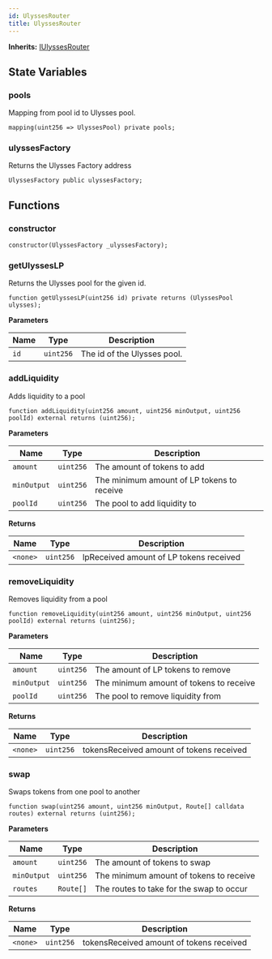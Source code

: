 ```yaml
---
id: UlyssesRouter
title: UlyssesRouter
---
```


**Inherits:**
[IUlyssesRouter](/ulysses-amm/interfaces/IUlyssesRouter.sol/interface.IUlyssesRouter.md)


## State Variables
### pools
Mapping from pool id to Ulysses pool.


```solidity
mapping(uint256 => UlyssesPool) private pools;
```


### ulyssesFactory
Returns the Ulysses Factory address


```solidity
UlyssesFactory public ulyssesFactory;
```


## Functions
### constructor


```solidity
constructor(UlyssesFactory _ulyssesFactory);
```

### getUlyssesLP

Returns the Ulysses pool for the given id.


```solidity
function getUlyssesLP(uint256 id) private returns (UlyssesPool ulysses);
```
**Parameters**

|Name|Type|Description|
|----|----|-----------|
|`id`|`uint256`|The id of the Ulysses pool.|


### addLiquidity

Adds liquidity to a pool


```solidity
function addLiquidity(uint256 amount, uint256 minOutput, uint256 poolId) external returns (uint256);
```
**Parameters**

|Name|Type|Description|
|----|----|-----------|
|`amount`|`uint256`|The amount of tokens to add|
|`minOutput`|`uint256`|The minimum amount of LP tokens to receive|
|`poolId`|`uint256`|The pool to add liquidity to|

**Returns**

|Name|Type|Description|
|----|----|-----------|
|`<none>`|`uint256`|lpReceived amount of LP tokens received|


### removeLiquidity

Removes liquidity from a pool


```solidity
function removeLiquidity(uint256 amount, uint256 minOutput, uint256 poolId) external returns (uint256);
```
**Parameters**

|Name|Type|Description|
|----|----|-----------|
|`amount`|`uint256`|The amount of LP tokens to remove|
|`minOutput`|`uint256`|The minimum amount of tokens to receive|
|`poolId`|`uint256`|The pool to remove liquidity from|

**Returns**

|Name|Type|Description|
|----|----|-----------|
|`<none>`|`uint256`|tokensReceived amount of tokens received|


### swap

Swaps tokens from one pool to another


```solidity
function swap(uint256 amount, uint256 minOutput, Route[] calldata routes) external returns (uint256);
```
**Parameters**

|Name|Type|Description|
|----|----|-----------|
|`amount`|`uint256`|The amount of tokens to swap|
|`minOutput`|`uint256`|The minimum amount of tokens to receive|
|`routes`|`Route[]`|The routes to take for the swap to occur|

**Returns**

|Name|Type|Description|
|----|----|-----------|
|`<none>`|`uint256`|tokensReceived amount of tokens received|


